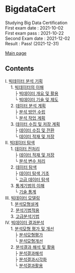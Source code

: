 # BigdataCert
Studying Big Data Certification  
First exam date : 2021-10-02  
First exam pass : 2021-10-22  
Second Exam date : 2021-12-02  
Result : Pass! (2021-12-31)  

[Main page](https://www.notion.so/casselkim/4e46ad7de45746f1b1f6a61164137e4d)  

## Contents
Ⅰ. [빅데이터 분석 기획](https://www.notion.so/casselkim/4517a0d481aa4f4ba3a2b3fbb67fb0eb)  
　 1. [빅데이터의 이해](https://www.notion.so/casselkim/4517a0d481aa4f4ba3a2b3fbb67fb0eb#bbed128268a74dab95820e445fb5494d)  
　　 ├ [빅데이터 개요 및 활용](https://www.notion.so/casselkim/4517a0d481aa4f4ba3a2b3fbb67fb0eb#329a2aeecab14005bc1f3a99e1b633bd)  
　　 └ [빅데이터 기술 및 제도](https://www.notion.so/casselkim/4517a0d481aa4f4ba3a2b3fbb67fb0eb#e1f2a19a3c1743a794b844693610045d)  
　 2. [데이터 분석 계획](https://www.notion.so/casselkim/4517a0d481aa4f4ba3a2b3fbb67fb0eb#35e0863e9381402e86359f44f13eccd4)  
　　 ├ [분석 방안 수립](https://www.notion.so/casselkim/4517a0d481aa4f4ba3a2b3fbb67fb0eb#f4e722064d6b41b5a61df0553740de59)  
　　 └ [분석 작업 계획](https://www.notion.so/casselkim/4517a0d481aa4f4ba3a2b3fbb67fb0eb#a27eff06e9fb4765b72ab9dbe4eaf623)  
　 3. [데이터 수집 및 저장 계획](https://www.notion.so/casselkim/4517a0d481aa4f4ba3a2b3fbb67fb0eb#dc5bf5003af64abf8b2edf3e7b6a209d)     
　　 ├ [데이터 수집 및 전환](https://www.notion.so/casselkim/4517a0d481aa4f4ba3a2b3fbb67fb0eb#fbd25c00cd13449c9d18a9387599c7c4)  
　　 └ [데이터 적재 및 저장](https://www.notion.so/casselkim/4517a0d481aa4f4ba3a2b3fbb67fb0eb#4d977b26c3ae4c81af4b5aa482ffd81d)  
Ⅱ. [빅데이터 탐색](https://www.notion.so/casselkim/d9dbb21db5c94bfdaf0f502ef1a88927)   
　 1. [데이터 전처리](https://www.notion.so/casselkim/d9dbb21db5c94bfdaf0f502ef1a88927#e909ffaad0604c1ea9854f2c0026ef4b)  
　　 ├ [데이터 적재 및 저장](https://www.notion.so/casselkim/d9dbb21db5c94bfdaf0f502ef1a88927#88cd8e799d124f5199eb52f3a42815ab)   
　　 └ [분석 변수 처리](https://www.notion.so/casselkim/d9dbb21db5c94bfdaf0f502ef1a88927#fa4962e3ae0d4258a9aff95c481d0778)  
　 2. [데이터 탐색](https://www.notion.so/casselkim/d9dbb21db5c94bfdaf0f502ef1a88927#09047e77e87e4b30bc9bd47a4c522a7c)  
　　 ├ [데이터 탐색 기초](https://www.notion.so/casselkim/d9dbb21db5c94bfdaf0f502ef1a88927#99d5f181abe743f792dba9a42af80ce1)  
　　 └ [고급 데이터 탐색](https://www.notion.so/casselkim/d9dbb21db5c94bfdaf0f502ef1a88927#d1ad194164f847fbb6b8413a7eb9837b)  
　 3. [통계기법의 이해](https://www.notion.so/casselkim/d9dbb21db5c94bfdaf0f502ef1a88927#0483f65914724c23b7583ecd9833da17)  
　　 └ [기술 통계](https://www.notion.so/casselkim/d9dbb21db5c94bfdaf0f502ef1a88927#4c9b56ff1c1e4f79ae1cc5647b7baded)  
Ⅲ. [빅데이터 모델링](https://casselkim.notion.site/0612c2648a4c413e91d72f1956fc9d5a)   
　 1. [분석모형설계](https://www.notion.so/casselkim/0612c2648a4c413e91d72f1956fc9d5a#3ad3dbbf1f724865851fe526aae78971)  
　 2. [분석기법적용](https://www.notion.so/casselkim/0612c2648a4c413e91d72f1956fc9d5a#4dfb721ce862475a88747c6836b53c27)  
　 3. [고급분석기법](https://www.notion.so/casselkim/0612c2648a4c413e91d72f1956fc9d5a#36d0da9941994d31a3e2d63b43c02e76)  
Ⅳ. [빅데이터 결과분석](https://casselkim.notion.site/41016be128be4e9090c902153128837f)   
　 1. [분석모형 평가 및 개선](https://www.notion.so/casselkim/41016be128be4e9090c902153128837f#9107e54268a145dab70b9e1b8a480f25)  
　 　├ [분석모형평가](https://www.notion.so/casselkim/41016be128be4e9090c902153128837f#630578e667544a3abf692e26710d799b)  
　　 └ [분석모형개선](https://www.notion.so/casselkim/41016be128be4e9090c902153128837f#e9a2257b048f4febb952cafb9a07c909)  
　 2. [분석결과 해석 및 활용](https://www.notion.so/casselkim/41016be128be4e9090c902153128837f#8ce83372dabf42189d04814ee1552c71)  
　 　├ [분석결과해석](https://www.notion.so/casselkim/41016be128be4e9090c902153128837f#4d655ba4d6bd463aa7be6007c48bdb16)  
　 　├ [분석결과시각화](https://www.notion.so/casselkim/41016be128be4e9090c902153128837f#4c2369acaeb84867852a4bafe9f2c032)  
　　 └ [분석결과활용](https://www.notion.so/casselkim/41016be128be4e9090c902153128837f#b002b6bbab374d1d81005cdb162b8b14)  
